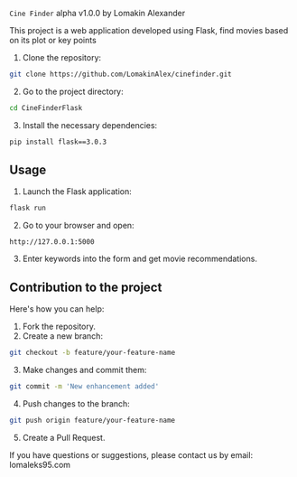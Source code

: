 `Cine Finder` alpha v1.0.0 by Lomakin Alexander

This project is a web application developed using Flask, find movies based on its plot or key points

1. Clone the repository:
 ```bash
 git clone https://github.com/LomakinAlex/cinefinder.git
 ```
2. Go to the project directory:
 ```bash
 cd CineFinderFlask
 ```
3. Install the necessary dependencies:
 ```bash
 pip install flask==3.0.3
 ```

## Usage

1. Launch the Flask application:
 ```bash
 flask run
 ```
2. Go to your browser and open:
 ```
 http://127.0.0.1:5000
 ```
3. Enter keywords into the form and get movie recommendations.


## Contribution to the project

Here's how you can help:

1. Fork the repository.
2. Create a new branch:
 ```bash
 git checkout -b feature/your-feature-name
 ```
3. Make changes and commit them:
 ```bash
 git commit -m 'New enhancement added'
 ```
4. Push changes to the branch:
 ```bash
 git push origin feature/your-feature-name
 ```
5. Create a Pull Request.



If you have questions or suggestions, please contact us by email: lomaleks95.com